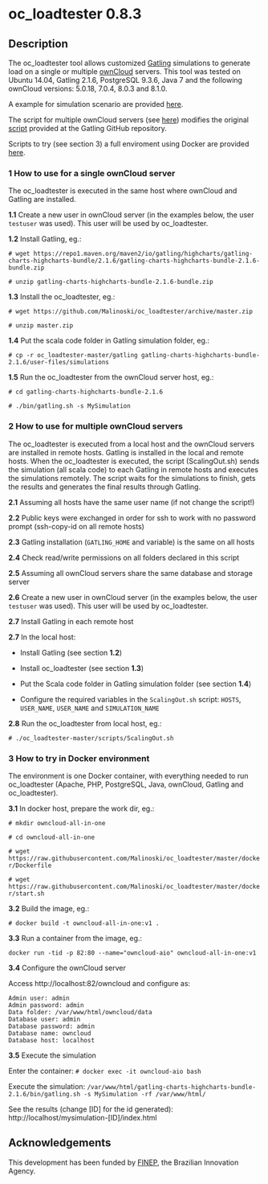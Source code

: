 # oc_loadtester 0.8.3

## Description
The oc_loadtester tool allows customized [Gatling](https://github.com/gatling) simulations to generate load on a single or multiple [ownCloud](https://owncloud.org) servers. 
This tool was tested on Ubuntu 14.04,  Gatling 2.1.6, PostgreSQL 9.3.6, Java 7 and the following ownCloud versions: 5.0.18, 7.0.4, 8.0.3 and 8.1.0.

A example for simulation scenario are provided [here](https://github.com/Malinoski/oc_loadtester/tree/master/gatling/examples).

The script for multiple ownCloud servers (see [here](https://github.com/Malinoski/oc_loadtester/tree/master/scripts)) modifies the original  [script](https://github.com/gatling/gatling/blob/416fb4364d25085bb207121d8b87e05836e8abb3/src/sphinx/cookbook/code/GatlingScalingOut.sh) provided at the Gatling GitHub repository.

Scripts to try (see section 3) a full enviroment using Docker are provided [here](https://github.com/Malinoski/oc_loadtester/tree/master/docker).

### 1 How to use for a single ownCloud server

The oc_loadtester is executed in the same host where ownCloud and Gatling are installed.

**1.1** Create a new user in ownCloud server (in the examples below, the user `testuser` was used). This user will be used by oc_loadtester.

**1.2** Install Gatling, eg.:

`# wget https://repo1.maven.org/maven2/io/gatling/highcharts/gatling-charts-highcharts-bundle/2.1.6/gatling-charts-highcharts-bundle-2.1.6-bundle.zip`  

`# unzip gatling-charts-highcharts-bundle-2.1.6-bundle.zip`

**1.3** Install the oc_loadtester, eg.:

`# wget https://github.com/Malinoski/oc_loadtester/archive/master.zip`  

`# unzip master.zip`

**1.4** Put the scala code folder in Gatling simulation folder, eg.:  

`# cp -r oc_loadtester-master/gatling gatling-charts-highcharts-bundle-2.1.6/user-files/simulations`  

**1.5** Run the oc_loadtester from the ownCloud server host, eg.:  

`# cd gatling-charts-highcharts-bundle-2.1.6`  

`# ./bin/gatling.sh -s MySimulation`  

### 2 How to use for multiple ownCloud servers

The oc_loadtester is executed from a local host and the ownCloud servers are installed in remote hosts. Gatling is installed in the local and remote hosts. When the oc_loadtester is executed, the script (ScalingOut.sh) sends the simulation (all scala code) to each Gatling in remote hosts and executes the simulations remotely. The script waits for the simulations to finish, gets the results and generates the final results through Gatling.

**2.1** Assuming all hosts have the same user name (if not change the script!)

**2.2** Public keys were exchanged in order for ssh to work with no password prompt (ssh-copy-id on all remote hosts)

**2.3** Gatling installation (`GATLING_HOME` and variable) is the same on all hosts

**2.4** Check read/write permissions on all folders declared in this script

**2.5** Assuming all ownCloud servers share the same database and storage server

**2.6** Create a new user in ownCloud server (in the examples below, the user `testuser` was used). This user will be used by oc_loadtester.

**2.7** Install Gatling in each remote host

**2.7** In the local host:

- Install Gatling (see section **1.2**)

- Install oc_loadtester (see section **1.3**)

- Put the Scala code folder in Gatling simulation folder (see section **1.4**)

- Configure the required variables in the `ScalingOut.sh` script: `HOSTS`, `USER_NAME`, `USER_NAME` and `SIMULATION_NAME`
 
**2.8** Run the oc_loadtester from local host, eg.:

`# ./oc_loadtester-master/scripts/ScalingOut.sh`

### 3 How to try in Docker environment

The environment is one Docker container, with everything needed to run oc_loadtester (Apache, PHP, PostgreSQL, Java, ownCloud, Gatling and oc_loadtester).

**3.1** In docker host, prepare the work dir, eg.:

`# mkdir owncloud-all-in-one`

`# cd owncloud-all-in-one`

`# wget https://raw.githubusercontent.com/Malinoski/oc_loadtester/master/docker/Dockerfile`

`# wget https://raw.githubusercontent.com/Malinoski/oc_loadtester/master/docker/start.sh`

**3.2** Build the image, eg.:

`# docker build -t owncloud-all-in-one:v1 . `

**3.3** Run a container from the image, eg.:

`docker run -tid -p 82:80 --name="owncloud-aio" owncloud-all-in-one:v1`

**3.4** Configure the ownCloud server

Access http://localhost:82/owncloud and configure as:
```
Admin user: admin
Admin password: admin
Data folder: /var/www/html/owncloud/data
Database user: admin
Database password: admin
Database name: owncloud
Database host: localhost
```
**3.5** Execute the simulation

Enter the container:
`# docker exec -it owncloud-aio bash`

Execute the simulation:
`/var/www/html/gatling-charts-highcharts-bundle-2.1.6/bin/gatling.sh -s MySimulation -rf /var/www/html/`

See the results (change [ID] for the id generated):
http://localhost/mysimulation-[ID]/index.html

## Acknowledgements
This development has been funded by [FINEP](http://www.finep.gov.br), the Brazilian Innovation Agency.
